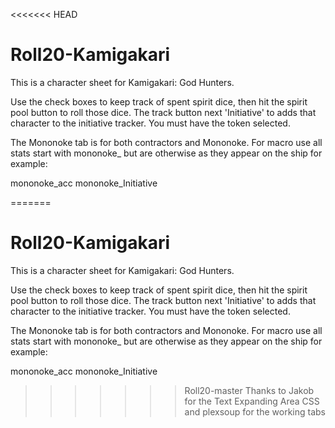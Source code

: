 <<<<<<< HEAD
# Roll20-Kamigakari



This is a character sheet for Kamigakari: God Hunters. 

Use the check boxes to keep track of spent spirit dice, then hit the spirit pool button to roll those dice.
The track button next 'Initiative' to adds that character to the initiative tracker. You must have the token selected.

The Mononoke tab is for both contractors and Mononoke. For macro use all stats start with mononoke_ but are otherwise as they appear on the ship for example: 

mononoke_acc
mononoke_Initiative 

=======
# Roll20-Kamigakari



This is a character sheet for Kamigakari: God Hunters. 

Use the check boxes to keep track of spent spirit dice, then hit the spirit pool button to roll those dice.
The track button next 'Initiative' to adds that character to the initiative tracker. You must have the token selected.

The Mononoke tab is for both contractors and Mononoke. For macro use all stats start with mononoke_ but are otherwise as they appear on the ship for example: 

mononoke_acc
mononoke_Initiative 

>>>>>>> Roll20-master
Thanks to Jakob for the Text Expanding Area CSS and plexsoup for the working tabs